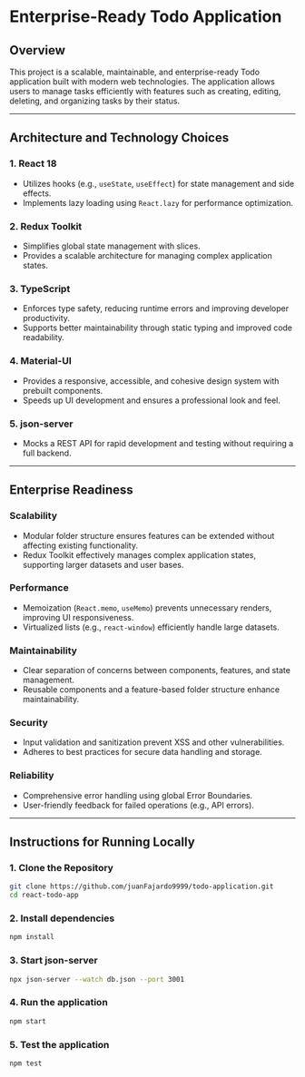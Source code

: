 # Enterprise-Ready Todo Application

## Overview

This project is a scalable, maintainable, and enterprise-ready Todo application built with modern web technologies. The application allows users to manage tasks efficiently with features such as creating, editing, deleting, and organizing tasks by their status.

---

## Architecture and Technology Choices

### 1. React 18
- Utilizes hooks (e.g., `useState`, `useEffect`) for state management and side effects.
- Implements lazy loading using `React.lazy` for performance optimization.

### 2. Redux Toolkit
- Simplifies global state management with slices.
- Provides a scalable architecture for managing complex application states.

### 3. TypeScript
- Enforces type safety, reducing runtime errors and improving developer productivity.
- Supports better maintainability through static typing and improved code readability.

### 4. Material-UI
- Provides a responsive, accessible, and cohesive design system with prebuilt components.
- Speeds up UI development and ensures a professional look and feel.

### 5. json-server
- Mocks a REST API for rapid development and testing without requiring a full backend.

---

## Enterprise Readiness

### Scalability
- Modular folder structure ensures features can be extended without affecting existing functionality.
- Redux Toolkit effectively manages complex application states, supporting larger datasets and user bases.

### Performance
- Memoization (`React.memo`, `useMemo`) prevents unnecessary renders, improving UI responsiveness.
- Virtualized lists (e.g., `react-window`) efficiently handle large datasets.

### Maintainability
- Clear separation of concerns between components, features, and state management.
- Reusable components and a feature-based folder structure enhance maintainability.

### Security
- Input validation and sanitization prevent XSS and other vulnerabilities.
- Adheres to best practices for secure data handling and storage.

### Reliability
- Comprehensive error handling using global Error Boundaries.
- User-friendly feedback for failed operations (e.g., API errors).

---

## Instructions for Running Locally

### 1. Clone the Repository
```bash
git clone https://github.com/juanFajardo9999/todo-application.git
cd react-todo-app
```

### 2.	Install dependencies
```bash
npm install
```

### 3.	Start json-server
```bash
npx json-server --watch db.json --port 3001
```

### 4.	Run the application
```bash
npm start
```

### 5.	Test the application
```bash
npm test
```

